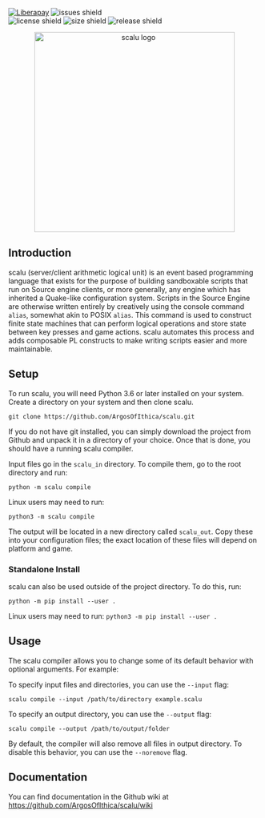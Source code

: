 [![Liberapay](https://img.shields.io/liberapay/receives/Argos.svg?logo=liberapay&style=flat-square)](https://liberapay.com/Argos/)
<img src="https://img.shields.io/github/issues/ArgosOfIthica/scalu" alt="issues shield">   
<img src="https://img.shields.io/github/license/ArgosOfIthica/scalu" alt="license shield"> 
<img src="https://img.shields.io/github/repo-size/ArgosOfIthica/scalu" alt="size shield"> 
<img src="https://img.shields.io/github/v/release/ArgosOfIthica/scalu" alt="release shield"> </p>
<p align="center">
<img src="/assets/logo.png" alt="scalu logo" width="400">

## Introduction

scalu (server/client arithmetic logical unit) is an event based programming language that exists for the purpose of building sandboxable scripts that run on Source engine clients, or more generally, any engine which has inherited a Quake-like configuration system. Scripts in the Source Engine are otherwise written entirely by creatively using the console command ```alias```, somewhat akin to POSIX ```alias```. This command is used to construct finite state machines that can perform logical operations and store state between key presses and game actions. scalu automates this process and adds composable PL constructs to make writing scripts easier and more maintainable.


## Setup

To run scalu, you will need Python 3.6 or later installed on your system. Create a directory on your system and then clone scalu.

```git clone https://github.com/ArgosOfIthica/scalu.git```

If you do not have git installed, you can simply download the project from Github and unpack it in a directory of your choice. Once that is done, you should have a running scalu compiler.

Input files go in the ```scalu_in``` directory. To compile them, go to the root directory and run: <br>

```python -m scalu compile``` <br>

Linux users may need to run: <br>

```python3 -m scalu compile``` <br>

The output will be located in a new directory called ```scalu_out```. Copy these into your configuration files; the exact location of these files will depend on platform and game.


### Standalone Install
scalu can also be used outside of the project directory. To do this, run:

```python -m pip install --user .```

Linux users may need to run:
```python3 -m pip install --user .```

## Usage
The scalu compiler allows you to change some of its default behavior with optional arguments. For example:

To specify input files and directories, you can use the `--input` flag:

```scalu compile --input /path/to/directory example.scalu```

To specify an output directory, you can use the `--output` flag:

```scalu compile --output /path/to/output/folder```

By default, the compiler will also remove all files in output directory. To disable this behavior, you can use the `--noremove` flag.

## Documentation

You can find documentation in the Github wiki at https://github.com/ArgosOfIthica/scalu/wiki

</p>
